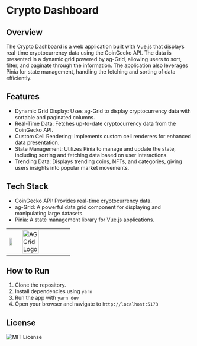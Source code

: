 # Crypto Dashboard

## Overview
The Crypto Dashboard is a web application built with Vue.js that displays real-time cryptocurrency data using the CoinGecko API. The data is presented in a dynamic grid powered by ag-Grid, allowing users to sort, filter, and paginate through the information. The application also leverages Pinia for state management, handling the fetching and sorting of data efficiently.

## Features

* Dynamic Grid Display: Uses ag-Grid to display cryptocurrency data with sortable and paginated columns.
* Real-Time Data: Fetches up-to-date cryptocurrency data from the CoinGecko API.
* Custom Cell Rendering: Implements custom cell renderers for enhanced data presentation.
* State Management: Utilizes Pinia to manage and update the state, including sorting and fetching data based on user interactions.
* Trending Data: Displays trending coins, NFTs, and categories, giving users insights into popular market movements.

## Tech Stack

* CoinGecko API: Provides real-time cryptocurrency data.
* ag-Grid: A powerful data grid component for displaying and manipulating large datasets.
* Pinia: A state management library for Vue.js applications.

<table>
 <tr>
    <td>
        <a href="https://www.coingecko.com/">
            <img width="60%" src="https://static.coingecko.com/s/coingecko-logo-8903d34ce19ca4be1c81f0db30e924154750d208683fad7ae6f2ce06c76d0a56.png" />
        </a>
    </td>
    <td>
        <a href="https://www.ag-grid.com/">
            <picture>
                <source media="(prefers-color-scheme: dark)" srcset="https://github.com/ag-grid/ag-grid/blob/latest/documentation/ag-grid-docs/public/images/ag-logos/svg-logos/AG-Grid-Logo_Dark-Theme.svg?raw=true"/>
                <source media="(prefers-color-scheme: light)" srcset="https://github.com/ag-grid/ag-grid/blob/latest/documentation/ag-grid-docs/public/images/ag-logos/svg-logos/AG-Grid-Logo_Light-Theme.svg?raw=true"/>
                <img width="60%" alt="AG Grid Logo" src="https://github.com/ag-grid/ag-grid/blob/latest/documentation/ag-grid-docs/public/images/ag-logos/svg-logos/AG-Grid-Logo_Light-Theme.svg?raw=true"/>
            </picture>
        </a>
    </td>
 </tr>
</table>

## How to Run

1. Clone the repository.
2. Install dependencies using `yarn`
3. Run the app with `yarn dev`
4. Open your browser and navigate to `http://localhost:5173`


## License

![MIT License](https://img.shields.io/badge/license-MIT-blue.svg)
